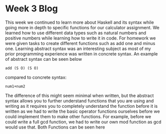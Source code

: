 # Week 3 Blog
This week we continued to learn more about Haskell and its syntax while going more in depth to specific functions for our calculator assignment. We learned how to use different
data types such as natural numbers and positive numbers while learning how to write it in code. For homework we were given tasks to create different functions such as add one and 
minus one. Learning abstract syntax was an interesting subject as most of my prior programming experience was written in concrete syntax. An example of abstract syntax can be seen
below 
```
add (S O) (S O)
```
compared to concrete syntax:
```
num1+num2
```
The difference of this might seem minimal when written, but the abstract syntax allows you to further understand functions that you are using and writing as it requires you to 
completely understand the function before it is written as we had to write the basic operator functions ourselves before we could implement them to make other functions. For 
example, before we could write a full gcd function, we had to write our own mod function as gcd would use that. Both Functions can be seen here
